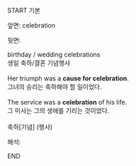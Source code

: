 START
기본

앞면:
celebration


뒷면:
<div>birthday / wedding celebrations </div><div>생일 축하/결혼 기념행사</div><div><br></div><div><div>Her triumph was a <b>cause for celebration</b>. </div><div>그녀의 승리는 축하해야 할 일이었다.</div></div><div><br></div><div><div>The service was a <strong>celebration</strong> of his life. </div><div><div>그 미사는 그의 생애를 기리는 것이었다.</div></div></div><div><br></div><div>축하[기념] (행사)</div>


해석:
<!--ID: 1746614453577-->
END